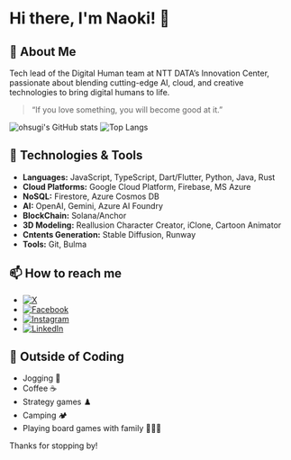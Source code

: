 # Hi there, I'm Naoki! 👋

## 🚀 About Me

Tech lead of the Digital Human team at NTT DATA’s Innovation Center, passionate about blending cutting-edge AI, cloud, and creative technologies to bring digital humans to life.

> “If you love something, you will become good at it.”

![ohsugi's GitHub stats](https://github-readme-stats-five-alpha-42.vercel.app/api?username=ohsugi&show_icons=true&theme=tokyonight)
![Top Langs](https://github-readme-stats-five-alpha-42.vercel.app/api/top-langs/?username=ohsugi&layout=compact&theme=tokyonight)

## 🔧 Technologies & Tools
- **Languages:** JavaScript, TypeScript, Dart/Flutter, Python, Java, Rust
- **Cloud Platforms:** Google Cloud Platform, Firebase, MS Azure
- **NoSQL:** Firestore, Azure Cosmos DB
- **AI:** OpenAI, Gemini, Azure AI Foundry
- **BlockChain:** Solana/Anchor
- **3D Modeling:** Reallusion Character Creator, iClone, Cartoon Animator
- **Cntents Generation:** Stable Diffusion, Runway
- **Tools:** Git, Bulma

## 📫 How to reach me
- [![X](https://img.shields.io/badge/X-1da1f2?style=for-the-badge&logo=x&logoColor=white)](https://x.com/Ohsugi)
- [![Facebook](https://img.shields.io/badge/Facebook-1877F2?style=for-the-badge&logo=facebook&logoColor=white)](https://www.facebook.com/naoki.ohsugi.1/)
- [![Instagram](https://img.shields.io/badge/Instagram-E4405F?style=for-the-badge&logo=instagram&logoColor=white)](https://www.instagram.com/naoki.ohsugi)
- [![LinkedIn](https://img.shields.io/badge/LinkedIn-0077B5?style=for-the-badge&logo=linkedin&logoColor=white)](https://www.linkedin.com/in/ohsugi/)

## 🎲 Outside of Coding

- Jogging 👟
- Coffee ☕
- Strategy games ♟️
- Camping 🏕️
- Playing board games with family 👨‍👧‍👦

Thanks for stopping by!
